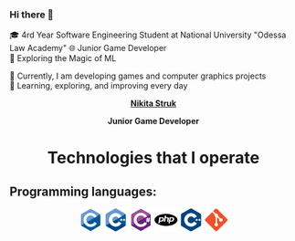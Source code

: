 ### Hi there 👋

<!--
**CyberspyUA/CyberspyUA** is a ✨ _special_ ✨ repository because its `README.md` (this file) appears on your GitHub profile.

Here are some ideas to get you started:

- 🔭 I’m currently working on ...
- 🌱 I’m currently learning ...
- 👯 I’m looking to collaborate on ...
- 🤔 I’m looking for help with ...
- 💬 Ask me about ...
- 📫 How to reach me: ...
- 😄 Pronouns: ...
- ⚡ Fun fact: ...
-->
🎓 4rd Year Software Engineering Student at National University "Odessa Law Academy"
🌐 Junior Game Developer  
🔭 Exploring the Magic of ML 

👷 Currently, I am developing games and computer graphics projects  
🌱 Learning, exploring, and improving every day  
<p align="center">
  <b>
  <a href="https://github.com/CyberspyUA">
    Nikita Struk</a>
  </b>
</p>

<p align="center">
  <!-- Typing SVG by CyberspyUA - https://github.com/CyberspyUA/readme-typing-svg -->
   <b>
    Junior Game Developer
    </b>
</p>
<h1 align = "center">Technologies that I operate</h1>
<h2 align="left">Programming languages:</h2>

<p align="center">
		<img align="center" src="https://raw.githubusercontent.com/devicons/devicon/master/icons/c/c-original.svg" alt="devicon" height="40" width="40" />
        <img align="center" src="https://raw.githubusercontent.com/devicons/devicon/master/icons/cplusplus/cplusplus-original.svg" alt="devicon" height="40" width="40" />
		<img align="center" src="https://raw.githubusercontent.com/devicons/devicon/master/icons/csharp/csharp-original.svg" alt="devicon" height="40" width="40" />
    	<img align="center" src="https://raw.githubusercontent.com/devicons/devicon/master/icons/php/php-plain.svg" alt="devicon" height="40" width="40" />
        <img align="center" src="https://raw.githubusercontent.com/devicons/devicon/master/icons/cplusplus/cplusplus-plain.svg" alt="devicon" height="40" width="40" />
		<img align="center" src="https://raw.githubusercontent.com/devicons/devicon/master/icons/git/git-plain.svg" alt="devicon" height="40" width="40" />
</p>

